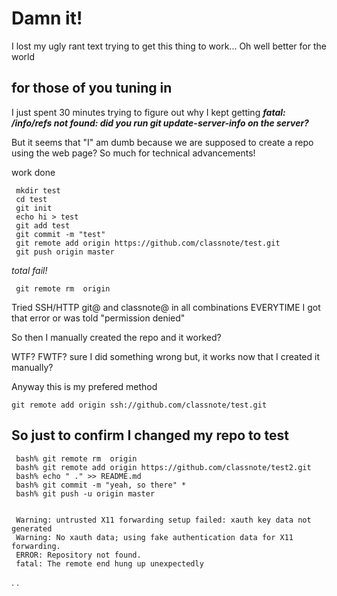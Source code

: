 #  Damn it!

I lost my ugly rant text trying to get this thing to work... Oh well better for the world

## for those of you tuning in
I just spent 30 minutes trying to figure out why I kept getting
***fatal: <ANY URL>/info/refs not found: did you run git update-server-info on the server?***

But it seems that "I" am dumb because we are supposed to create a repo using the web page?   So much for technical advancements!


work done
     
     mkdir test
     cd test
     git init
     echo hi > test
     git add test 
     git commit -m "test" 
     git remote add origin https://github.com/classnote/test.git
     git push origin master
     
*total fail!*
     
     git remote rm  origin 
Tried SSH/HTTP git@ and classnote@ in all combinations EVERYTIME I got that error or was told "permission denied"
     
So then I manually created the repo and it worked?  

WTF? FWTF? sure I did something wrong but, it works now that I created it manually?
     
   
     

Anyway this is my prefered method 
	
	git remote add origin ssh://github.com/classnote/test.git


## So just to confirm I changed my repo to test

     bash% git remote rm  origin 
     bash% git remote add origin https://github.com/classnote/test2.git
     bash% echo " ." >> README.md
     bash% git commit -m "yeah, so there" *
     bash% git push -u origin master

     
     Warning: untrusted X11 forwarding setup failed: xauth key data not generated
     Warning: No xauth data; using fake authentication data for X11 forwarding.
     ERROR: Repository not found.
     fatal: The remote end hung up unexpectedly
 .
 .
